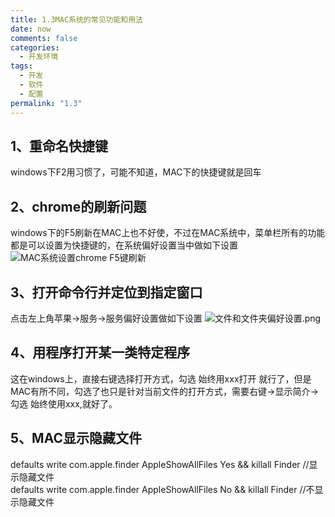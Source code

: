 ```yaml
---
title: 1.3MAC系统的常见功能和用法
date: now
comments: false
categories:
  - 开发环境
tags:
  - 开发
  - 软件
  - 配置
permalink: "1.3"
---
```



## 1、重命名快捷键  

windows下F2用习惯了，可能不知道，MAC下的快捷键就是回车

## 2、chrome的刷新问题

windows下的F5刷新在MAC上也不好使，不过在MAC系统中，菜单栏所有的功能
都是可以设置为快捷键的，在系统偏好设置当中做如下设置
![MAC系统设置chrome F5键刷新](https://i.loli.net/2020/02/26/owQlX1K53WAaSqJ.png)

## 3、打开命令行并定位到指定窗口

点击左上角苹果->服务->服务偏好设置做如下设置
![文件和文件夹偏好设置.png](https://i.loli.net/2020/02/26/FeCmMJ6Q8Pgqb1d.png)

## 4、用程序打开某一类特定程序

这在windows上，直接右键选择打开方式，勾选 始终用xxx打开 就行了，但是MAC有所不同，勾选了也只是针对当前文件的打开方式，需要右键->显示简介->勾选 始终使用xxx,就好了。

## 5、MAC显示隐藏文件

defaults write com.apple.finder AppleShowAllFiles Yes && killall Finder //显示隐藏文件  
defaults write com.apple.finder AppleShowAllFiles No && killall Finder //不显示隐藏文件
